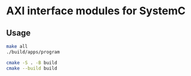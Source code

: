 # AXI interface modules for SystemC

## Usage

```sh
make all
./build/apps/program
```

```sh
cmake -S . -B build
cmake --build build
```